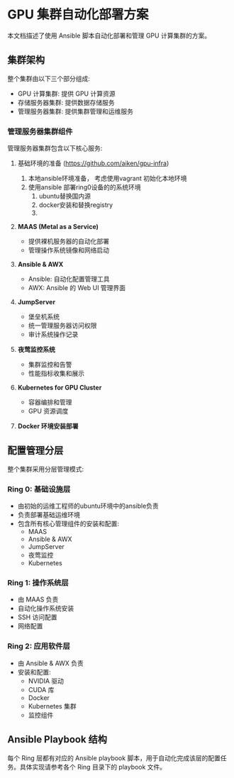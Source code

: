 # GPU 集群自动化部署方案

本文档描述了使用 Ansible 脚本自动化部署和管理 GPU 计算集群的方案。

## 集群架构

整个集群由以下三个部分组成:

- GPU 计算集群: 提供 GPU 计算资源
- 存储服务器集群: 提供数据存储服务
- 管理服务器集群: 提供集群管理和运维服务

### 管理服务器集群组件

管理服务器集群包含以下核心服务:

1. 基础环境的准备 (https://github.com/aiken/gpu-infra)
   1. 本地ansible环境准备， 考虑使用vagrant 初始化本地环境
   2. 使用ansible 部署ring0设备的的系统环境
      1. ubuntu替换国内源
      2. docker安装和替换registry
      3.   

2. **MAAS (Metal as a Service)**
   - 提供裸机服务器的自动化部署
   - 管理操作系统镜像和网络启动

3. **Ansible & AWX**
   - Ansible: 自动化配置管理工具
   - AWX: Ansible 的 Web UI 管理界面

4. **JumpServer**
   - 堡垒机系统
   - 统一管理服务器访问权限
   - 审计系统操作记录

5. **夜莺监控系统**
   - 集群监控和告警
   - 性能指标收集和展示

6. **Kubernetes for GPU Cluster**
   - 容器编排和管理
   - GPU 资源调度
7. **Docker 环境安装部署**




## 配置管理分层

整个集群采用分层管理模式:

### Ring 0: 基础设施层
- 由初始的运维工程师的ubuntu环境中的ansible负责
- 负责部署基础运维环境
- 包含所有核心管理组件的安装和配置:
  - MAAS
  - Ansible & AWX
  - JumpServer
  - 夜莺监控
  - Kubernetes

### Ring 1: 操作系统层
- 由 MAAS 负责
- 自动化操作系统安装
- SSH 访问配置
- 网络配置

### Ring 2: 应用软件层
- 由 Ansible & AWX 负责
- 安装和配置:
  - NVIDIA 驱动
  - CUDA 库
  - Docker
  - Kubernetes 集群
  - 监控组件

## Ansible Playbook 结构

每个 Ring 层都有对应的 Ansible playbook 脚本，用于自动化完成该层的配置任务。具体实现请参考各个 Ring 目录下的 playbook 文件。
